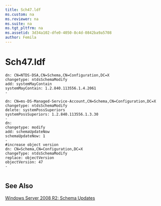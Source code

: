 ```yaml
---
title: Sch47.ldf
ms.custom: na
ms.reviewer: na
ms.suite: na
ms.tgt_pltfrm: na
ms.assetid: 3d34a102-dfe0-4050-8c4d-0842ba9a5708
author: Femila
---
```

# Sch47.ldf
    
```  
dn: CN=NTDS-DSA,CN=Schema,CN=Configuration,DC=X  
changetype: ntdsSchemaModify  
add: systemMayContain  
systemMayContain: 1.2.840.113556.1.4.2061  
-  
  
dn: CN=ms-DS-Managed-Service-Account,CN=Schema,CN=Configuration,DC=X  
changetype: ntdsSchemaModify  
delete: systemPossSuperiors  
systemPossSuperiors: 1.2.840.113556.1.3.30  
-  
dn:  
changetype: modify  
add: schemaUpdateNow  
schemaUpdateNow: 1  
-  
#increase object version  
dn: CN=Schema,CN=Configuration,DC=X  
changeType: ntdsSchemaModify  
replace: objectVersion  
objectVersion: 47  
-  
  
```  
  
## See Also  
 [Windows Server 2008 R2: Schema Updates](../Topic/Windows-Server-2008-R2--Schema-Updates.md)  
  
  